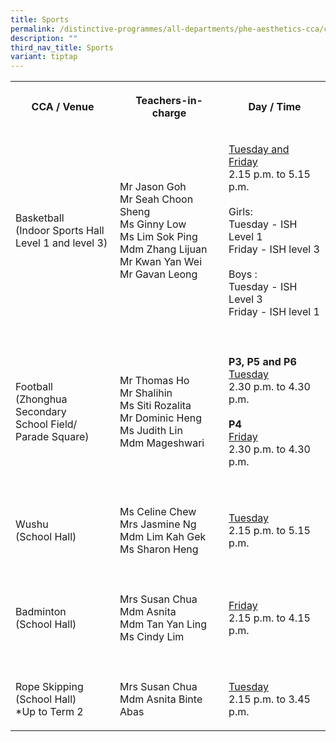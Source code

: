 ```yaml
---
title: Sports
permalink: /distinctive-programmes/all-departments/phe-aesthetics-cca/cca/sports/
description: ""
third_nav_title: Sports
variant: tiptap
---
```

<table style="minWidth: 75px">
<colgroup>
<col>
<col>
<col>
</colgroup>
<tbody>
<tr>
<th rowspan="1" colspan="1">
<p>CCA / Venue
<br>
</p>
</th>
<th rowspan="1" colspan="1">
<p>Teachers-in-charge
<br>
</p>
</th>
<th rowspan="1" colspan="1">
<p>Day / Time</p>
</th>
</tr>
<tr>
<td rowspan="1" colspan="1">
<p>Basketball
<br>(Indoor Sports Hall
<br>Level 1 and level 3)
<br>
</p>
</td>
<td rowspan="1" colspan="1">
<p>Mr Jason Goh
<br>Mr Seah Choon Sheng
<br>Ms Ginny Low
<br>Ms Lim Sok Ping
<br>Mdm Zhang Lijuan
<br>Mr Kwan Yan Wei
<br>Mr Gavan Leong</p>
</td>
<td rowspan="1" colspan="1">
<p><u>Tuesday and Friday</u> 
<br>2.15 p.m. to 5.15 p.m.
<br>
<br>Girls:
<br>Tuesday - ISH Level 1
<br>Friday - ISH level 3
<br>
<br>Boys :
<br>Tuesday - ISH Level 3
<br>Friday - ISH level 1</p>
</td>
</tr>
<tr>
<td rowspan="1" colspan="3">
<p></p>
</td>
</tr>
<tr>
<td rowspan="1" colspan="1">
<p>Football
<br>(Zhonghua Secondary
<br>School Field/
<br>Parade Square)</p>
</td>
<td rowspan="1" colspan="1">
<p>Mr Thomas Ho
<br>Mr Shalihin
<br>Ms Siti Rozalita
<br>Mr Dominic Heng
<br>Ms Judith Lin
<br>Mdm Mageshwari</p>
</td>
<td rowspan="1" colspan="1">
<p><strong>P3, P5 and P6</strong>
<br><u>Tuesday</u>
<br>2.30 p.m. to 4.30 p.m.
<br>
<br><strong>P4</strong>
<br><u>Friday</u>
<br>2.30 p.m. to 4.30 p.m.</p>
</td>
</tr>
<tr>
<td rowspan="1" colspan="3">
<p></p>
</td>
</tr>
<tr>
<td rowspan="1" colspan="1">
<p>Wushu
<br>(School Hall)</p>
</td>
<td rowspan="1" colspan="1">
<p>Ms Celine Chew
<br>Mrs Jasmine Ng
<br>Mdm Lim Kah Gek
<br>Ms Sharon Heng</p>
</td>
<td rowspan="1" colspan="1">
<p><u>Tuesday</u> 
<br>2.15 p.m. to 5.15 p.m.
<br>
</p>
<p></p>
</td>
</tr>
<tr>
<td rowspan="1" colspan="1">
<p></p>
</td>
<td rowspan="1" colspan="1">
<p></p>
</td>
<td rowspan="1" colspan="1">
<p></p>
</td>
</tr>
<tr>
<td rowspan="1" colspan="1">
<p>Badminton
<br>(School Hall)</p>
</td>
<td rowspan="1" colspan="1">
<p>Mrs Susan Chua
<br>Mdm Asnita
<br>Mdm Tan Yan Ling
<br>Ms Cindy Lim</p>
</td>
<td rowspan="1" colspan="1">
<p><u>Friday</u> 
<br>2.15 p.m. to 4.15 p.m.</p>
</td>
</tr>
<tr>
<td rowspan="1" colspan="1">
<p></p>
</td>
<td rowspan="1" colspan="1">
<p></p>
</td>
<td rowspan="1" colspan="1">
<p></p>
</td>
</tr>
<tr>
<td rowspan="1" colspan="1">
<p>Rope Skipping
<br>(School Hall)
<br>*Up to Term 2</p>
</td>
<td rowspan="1" colspan="1">
<p>Mrs Susan Chua
<br>Mdm Asnita Binte Abas</p>
</td>
<td rowspan="1" colspan="1">
<p><u>Tuesday</u> 
<br>2.15 p.m. to 3.45 p.m.</p>
</td>
</tr>
</tbody>
</table>
<p></p>